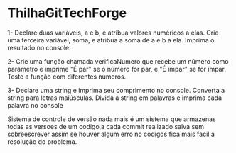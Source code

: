 # ThilhaGitTechForge

1- Declare duas variáveis, a e b, e atribua valores numéricos a elas. Crie uma terceira variável, soma, e atribua a soma de a e b a ela. Imprima o resultado no console.

2- Crie uma função chamada verificaNumero que recebe um número como parâmetro e imprime "É par" se o número for par, e "É ímpar" se for ímpar. Teste a função com diferentes números.

3- Declare uma string e imprima seu comprimento no console. Converta a string para letras maiúsculas. Divida a string em palavras e imprima cada palavra no console

Sistema de controle de versão nada mais é um sistema que armazenas todas as versoes de um codigo,a cada commit realizado salva sem sobreescrever assim se houver algum erro no codigos fica mais facil a resolução do problema.
